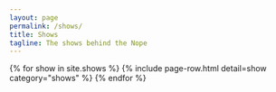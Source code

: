 ```yaml
---
layout: page
permalink: /shows/
title: Shows
tagline: The shows behind the Nope
---
```


<div class="module-box">
<div class="module-body">
{% for show in site.shows %}
{% include page-row.html detail=show category="shows" %}
{% endfor %}
</div>
</div>
